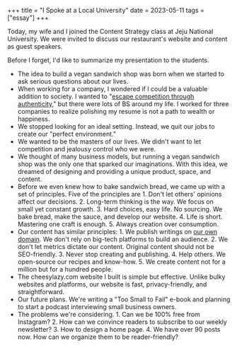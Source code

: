+++
title = "I Spoke at a Local University"
date = 2023-05-11
tags = ["essay"]
+++

Today, my wife and I joined the Content Strategy class at Jeju National University. We were invited to discuss our restaurant's website and content as guest speakers.

Before I forget, I'd like to summarize my presentation to the students.

* The idea to build a vegan sandwich shop was born when we started to ask serious questions about our lives.
* When working for a company, I wondered if I could be a valuable addition to society. I wanted to "[escape competition through authenticity](https://nav.al/competition-authenticity)," but there were lots of BS around my life. I worked for three companies to realize polishing my resume is not a path to wealth or happiness.
* We stopped looking for an ideal setting. Instead, we quit our jobs to create our "perfect environment."
* We wanted to be the masters of our lives. We didn't want to let competition and jealousy control who we were.
* We thought of many business models, but running a vegan sandwich shop was the only one that sparked our imaginations. With this idea, we dreamed of designing and providing a unique product, space, and content.
* Before we even knew how to bake sandwich bread, we came up with a set of principles. Five of the principles are 1. Don't let others' opinions affect our decisions. 2. Long-term thinking is the way. We focus on small yet constant growth. 3. Hard choices, easy life. No sourcing. We bake bread, make the sauce, and develop our website. 4. Life is short. Mastering one craft is enough. 5. Always creation over consumption.
* Our content has similar principles: 1. We publish writings on [our own domain](https://cheesylazy.com/). We don't rely on big-tech platforms to build an audience. 2. We don't let metrics dictate our content. Original content should not be SEO-friendly. 3. Never stop creating and publishing. 4. Help others. We open-source our recipes and know-how. 5. We create content not for a million but for a hundred people.
* The cheesylazy.com website I built is simple but effective. Unlike bulky websites and platforms, our website is fast, privacy-friendly, and straightforward.
* Our future plans. We're writing a "Too Small to Fail" e-book and planning to start a podcast interviewing small business owners.
* The problems we're considering. 1. Can we be 100% free from Instagram? 2. How can we convince readers to subscribe to our weekly newsletter? 3. How to design a home page. 4. We have over 90 posts now. How can we organize them to be reader-friendly?